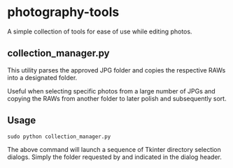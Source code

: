 # photography-tools
A simple collection of tools for ease of use while editing photos.

## collection_manager.py
This utility parses the approved JPG folder and copies the respective
RAWs into a designated folder.

Useful when selecting specific photos from a large number of JPGs and copying the RAWs from another folder to later polish and subsequently sort.

## Usage
```
sudo python collection_manager.py
```
The above command will launch a sequence of Tkinter directory selection dialogs. Simply the folder requested by and indicated in the dialog header.
